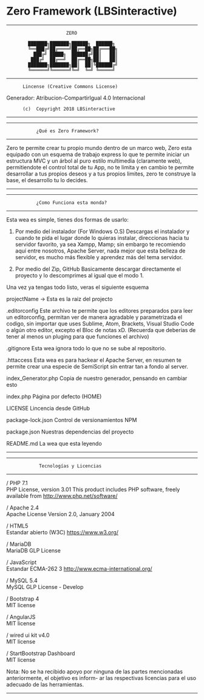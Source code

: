 # Zero Framework (LBSinteractive)

********************************************************
                          ZERO

            ███████╗███████╗██████╗  ██████╗
            ╚══███╔╝██╔════╝██╔══██╗██╔═══██╗
              ███╔╝ █████╗  ██████╔╝██║   ██║
             ███╔╝  ██╔══╝  ██╔══██╗██║   ██║
            ███████╗███████╗██║  ██║╚██████╔╝
            ╚══════╝╚══════╝╚═╝  ╚═╝ ╚═════╝

********************************************************
          Lincense (Creative Commons License)

Generador: Atribucion-CompartirIgual 4.0 Internacional

          (c)  Copyright 2018 LBSinteractive
********************************************************





********************************************************
               ¿Qué es Zero Framework?
********************************************************
Zero te permite crear tu propio mundo dentro de un marco
web, Zero esta equipado con un esquema de trabajo express
lo que te permite iniciar un estructura MVC y un árbol
al puro estilo multimedia (claramente web), permitiendote
el control total de tu App, no te limita y en cambio te
permite desarrollar a tus propios deseos y a tus propios
limites, zero te construye la base, el desarrollo tu lo
decides.
********************************************************




********************************************************
               ¿Como Funciona esta monda?
********************************************************
Esta wea es simple, tienes dos formas de usarlo:

1. Por medio del instalador (For Windows O.S)
Descargas el instalador y cuando te pida el lugar donde
lo quieras instalar, direccionas hacia tu servidor
favorito, ya sea Xampp, Mamp; sin embargo te recomiendo
aquí entre nosotros, Apache Server, nada mejor que esta
belleza de servidor, es mucho más flexible y aprendez
más del tema servidor.

2. Por medio del Zip, GitHub
Basicamente descargar directamente el proyecto y lo
descomprimes al igual que el modo 1.


Una vez ya tengas todo listo, veras el siguiente esquema

projectName -> Esta es la raiz del projecto

.editorconfig
Este archivo te permite que los editores preparados para
leer un editorconfig, permitan ver de manera agradable y
parametrizada el codigo, sin importar que uses Sublime,
Atom, Brackets, Visual Studio Code o algún otro editor,
excepto el Bloc de notas xD. (Recuerda que deberias de
tener al menos un pluging para que funciones el
archivo)


.gitignore
Esta wea ignora todo lo que no se sube al repositorio.


.httaccess
Esta wea es para hackear el Apache Server, en resumen
te permite crear una especie de SemiScript sin entrar
tan a fondo al server.


index_Generator.php
Copia de nuestro generador, pensando en cambiar esto


index.php
Página por defecto (HOME)


LICENSE
Lincencia desde GitHub


package-lock.json
Control de versionamientos NPM


package.json
Nuestras dependencias del proyecto


README.md
La wea que esta leyendo


********************************************************




*******************************************************
                Tecnologías y Licencias
********************************************************

/ PHP 7.1 \
PHP License, version 3.01
This product includes PHP software, freely available from
<http://www.php.net/software/>


/ Apache 2.4 \
Apache License
Version 2.0, January 2004


/ HTML5 \
Estandar abierto (W3C)
https://www.w3.org/


/ MariaDB \
MariaDB GLP License


/ JavaScript \
Estandar ECMA-262 3
http://www.ecma-international.org/


/ MySQL 5.4 \
MySQL GLP License - Develop


/ Bootstrap 4 \
MIT license


/ AngularJS \
MIT license


/ wired ui kit v4.0 \
MIT license


/ StartBootstrap Dashboard \
MIT license


Nota: No se ha recibido apoyo por ninguna de las partes
      mencionadas anteriormente, el objetivo es inform-
      ar las respectivas licencias para el uso adecuado
      de las herramientas.

*******************************************************
